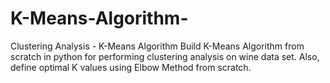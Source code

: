 # K-Means-Algorithm-
Clustering Analysis - K-Means Algorithm
Build K-Means Algorithm from scratch in python for performing clustering analysis on wine data set. 
Also, define optimal K values using Elbow Method from scratch. 
